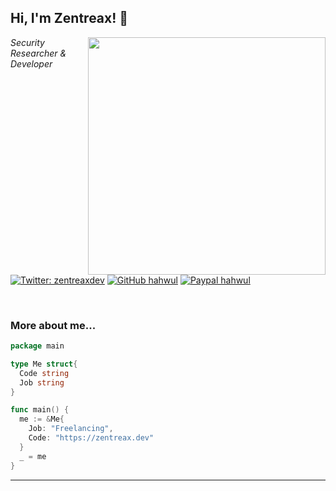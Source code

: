 <h2> Hi, I'm Zentreax! 👋</h2>
<img align='right' src="https://github-readme-stats.vercel.app/api?username=zentreax&show_icons=true&theme=radical" width="380">
<p><em>Security Researcher & Developer<br>
  <!--Developer and H4cker <img src="https://media.giphy.com/media/WUlplcMpOCEmTGBtBW/giphy.gif" width="30"> -->
</em></p>

[![Twitter: zentreaxdev](https://img.shields.io/twitter/follow/zentreaxdev?style=flat-square)](https://twitter.com/zentreaxdev)
[![GitHub hahwul](https://img.shields.io/github/followers/zentreax?label=follow%20github&style=flat-square)](https://github.com/zentreax)
[![Paypal hahwul](https://img.shields.io/badge/$-support-ff69b4.svg?style=flat)](https://zentreax.dev/support.txt)

<br>

### More about me...

```go
package main

type Me struct{
  Code string
  Job string
}

func main() {
  me := &Me{
    Job: "Freelancing",
    Code: "https://zentreax.dev"
  }
  _ = me
}
```
---
